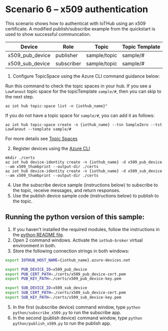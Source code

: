 # Scenario 6 – x509 authentication

This scenario shows how to authenticat with IoTHub using an x509 certificate. A modified publish/subscribe example from the quickstart is used to show successful communcation.

| Device | Role| Topic | Topic Template |
| -------- | --------------- |---------- |---------- |
| x509_pub_device | publisher | sample/topic | sample/# |
| x509_sub_device | subscriber | sample/topic | sample/# |

1. Configure TopicSpace using the Azure CLI command guidance below:

Run this command to check the topic spaces in your hub. If you see a `LowFanout` topic space for the topicTemplate `sample/#`, then you can skip to the next step.

 ```azurecli
az iot hub topic-space list -n {iothub_name}"
```

If you do not have a topic space for `sample/#`, you can add it as follows:

 ```azurecli
az iot hub topic-space create -n {iothub_name} --tsn SampleZero --tst LowFanout --template sample/#
```

  For more details see [Topic Spaces](https://github.com/Azure/IoTHubMQTTBrokerPreviewSamples#topic-spaces)

2. Register devices using the [Azure CLI](https://docs.microsoft.com/cli/azure/iot/hub/device-identity?view=azure-cli-latest#az_iot_hub_device_identity_create)

```azure cli
mkdir ./certs
az iot hub device-identity create -n {iothub_name} -d x509_pub_device --am x509_thumbprint --output-dir ./certs
az iot hub device-identity create -n {iothub_name} -d x509_sub_device --am x509_thumbprint --output-dir ./certs
```


4. Use the subscribe device sample (instructions below) to subscribe to the topic, receive messages, and return responses.
5. Use the publish device sample code (instructions below) to publish to the topic.


## Running the python version of this sample:

1. If you haven't installed the required modules, follow the instructions in the [python README file](../python/README.md).
2. Open 2 command windows.  Activate the `iothub-broker` virtual environment in both.
3. Store the following connection strings in both windows:
```bash
export IOTHUB_HOST_NAME={iothub_name}.azure-devices.net

export PUB_DEVICE_ID=x509_pub_device
export PUB_CERT_PATH=./certs/x509_pub_device-cert.pem
export PUB_KEY_PATH=./certs/x509_pub_device-key.pem

export SUB_DEVICE_ID=x509_sub_device
export SUB_CERT_PATH=./certs/x509_sub_device-cert.pem
export SUB_KEY_PATH=./certs/x509_sub_device-key.pem
```

5. In the first (subscribe device) command window, type `python python/subscribe_x509.py` to run the subscribe app.
6. In the second (publish device) command window, type `python python/publish_x509.py` to run the publish app.

